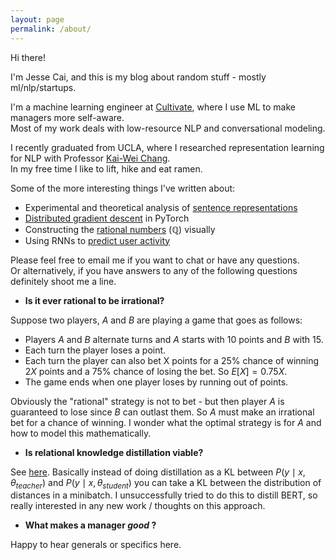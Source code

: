 ```yaml
---
layout: page
permalink: /about/
---
```


Hi there!

I'm Jesse Cai, and this is my blog about random stuff - mostly ml/nlp/startups.

I'm a machine learning engineer at [Cultivate](https://cultivate.com/), where I use ML to make managers more self-aware.  
Most of my work deals with low-resource NLP and conversational modeling. 

I recently graduated from UCLA, where I researched representation learning for NLP with Professor [Kai-Wei Chang](http://web.cs.ucla.edu/~kwchang/).  
In my free time I like to lift, hike and eat ramen. 

Some of the more interesting things I've written about:
<!--- Combining sentence embeddings and clique percolation to [cluster text](/Kernels-and-Cliques)-->
- Experimental and theoretical analysis of [sentence representations](/Quickthoughts)
- [Distributed gradient descent](/Distbelief) in PyTorch
- Constructing the [rational numbers](/Building-Q) ($\mathbb{Q}$) visually
- Using RNNs to [predict user activity](/Predicting-User-Submission)

Please feel free to email me if you want to chat or have any questions.   
Or alternatively, if you have answers to any of the following questions definitely shoot me a line. 

- **Is it ever rational to be irrational?**

Suppose two players, $A$ and $B$ are playing a game that goes as follows: 
- Players $A$ and $B$ alternate turns and $A$ starts with 10 points and $B$ with 15.
- Each turn the player loses a point.
- Each turn the player can also bet X points for a 25% chance of winning $2X$ points and a 75% chance of losing the bet. So $E[X] = 0.75 X$.
- The game ends when one player loses by running out of points.

Obviously the "rational" strategy is not to bet - but then player $A$ is guaranteed to lose since $B$ can outlast them. So $A$ must make an irrational bet for a chance of winning. I wonder what the optimal strategy is for $A$ and how to model this mathematically.

- **Is relational knowledge distillation viable?**

See [here](https://arxiv.org/abs/1904.05068). Basically instead of doing distillation as a KL between $P(y \mid x, \theta_{teacher})$ and $P(y \mid x, \theta_{student})$ you can take a KL between the distribution of distances in a minibatch. I unsuccessfully tried to do this to distill BERT, so really interested in any new work / thoughts on this approach. 

- **What makes a manager *good* ?**

Happy to hear generals or specifics here. 
